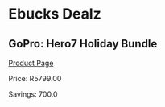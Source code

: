 
# Ebucks Dealz
## GoPro: Hero7 Holiday Bundle
[Product Page](https://www.ebucks.com/web/shop/productSelected.do?prodId=985282212&catId=1158502431)

Price: R5799.00

Savings: 700.0


	